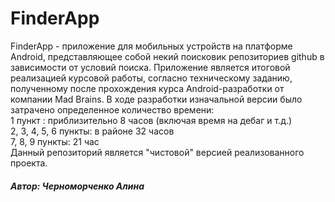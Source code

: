 # FinderApp
FinderApp - приложение для мобильных устройств на платформе Android, представляющее собой некий поисковик репозиториев github в зависимости от условий поиска. Приложение является
итоговой реализацией курсовой работы, согласно техническому заданию, полученному после прохождения курса Android-разработки от компании Mad Brains. 
В ходе разработки изначальной версии было затрачено определенное количество времени:  
1 пункт : приблизительно 8 часов (включая время на дебаг и т.д.)  
2, 3, 4, 5, 6 пункты: в районе 32 часов  
7, 8, 9 пункты: 21 час  
Данный репозиторий является "чистовой" версией реализованного проекта.  
##### Автор: Черноморченко Алина  
